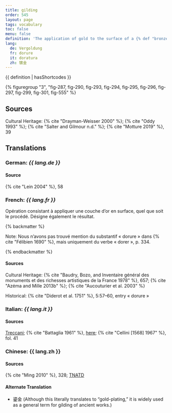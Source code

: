 ```yaml
---
title: gilding
order: 545
layout: page
tags: vocabulary
toc: false
menu: false
definition: 'The application of gold to the surface of a {% def "bronze" %} sculpture. This can be achieved by a variety of methods. Traditionally gilding was mainly undertaken using leaf gilding or mercury gilding. Starting in the nineteenth century, electrochemical plating or deposition began to be used, as well as gold powder paint or wax. See [I.7](/vol-1/7/).'
lang:
  de: Vergoldung
  fr: dorure
  it: doratura
  zh: 镀金
---
```


{{ definition | hasShortcodes }}

{% figuregroup "3", "fig-287, fig-290, fig-293, fig-294, fig-295, fig-296, fig-297, fig-299, fig-301, fig-555" %}

## Sources

Cultural Heritage: {% cite "Drayman-Weisser 2000" %}; {% cite "Oddy 1993" %}; {% cite "Salter and Gilmour n.d." %}; {% cite "Motture 2019" %}, 39

## Translations

<div class="accordion">

### **German**: *{{ lang.de }}*

#### Source

{% cite "Lein 2004" %}, 58

### **French**: *{{ lang.fr }}*

Opération consistant à appliquer une couche d’or en surface, quel que soit le procédé. Désigne également le résultat.

{% backmatter %}

Note: Nous n’avons pas trouvé mention du substantif « dorure » dans {% cite "Félibien 1690" %}, mais uniquement du verbe « dorer », p. 334.

{% endbackmatter %}

#### Sources

Cultural Heritage: {% cite "Baudry, Bozo, and Inventaire général des monuments et des richesses artistiques de la France 1978" %}, 657; {% cite "Azéma and Mille 2013b" %}; {% cite "Aucouturier et al. 2003" %}

Historical: {% cite "Diderot et al. 1751" %}, 5:57–60, entry « dorure »

### **Italian**: *{{ lang.it }}*

#### Sources

[Treccani](http://www.treccani.it/vocabolario/doratura/); {% cite "Battaglia 1961" %}, [here](http://www.gdli.it/pdf_viewer/Scripts/pdf.js/web/viewer.asp?file=/PDF/GDLI04/GDLI_04_ocr_970.pdf&parola=doratura); {% cite "Cellini [1568] 1967" %}, fol. 41

### **Chinese**: {{ lang.zh }}

#### Sources

{% cite "Ming 2010" %}, 328; [TNATD](https://terms.naer.edu.tw/detail/633619/?index=1)

#### Alternate Translation

- 鎏金 (Although this literally translates to “gold-plating,” it is widely used as a general term for gilding of ancient works.)

</div>
